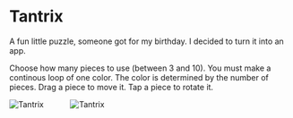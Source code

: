 # Tantrix

A fun little puzzle, someone got for my birthday.  I decided to turn it into an app.

Choose how many pieces to use (between 3 and 10).  You must make a continous loop of one color.  The
color is determined by the number of pieces.  Drag a piece to move it.  Tap a piece to rotate it.

![Tantrix](https://github.com/InvaderZim62/Tantrix/assets/34785252/eaa797c0-022b-4a7b-b51c-785f48c28a73)
&nbsp;&nbsp;&nbsp;&nbsp;&nbsp;&nbsp;&nbsp;&nbsp;&nbsp;&nbsp;
![Tantrix](https://github.com/InvaderZim62/Tantrix/assets/34785252/e8d86c54-192c-4f59-8563-f8917850c1f6)

